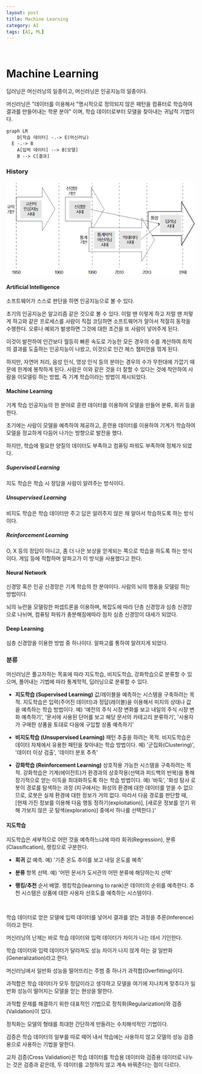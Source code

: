 ```yaml
---
layout: post
title: Machine Learning
category: AI
tags: [AI, ML]
---
```


&nbsp;

# Machine Learning

딥러닝은 머신러닝의 일종이고, 머신러닝은 인공지능의 일종이다.

머신러닝은 "데이터를 이용해서 "명시적으로 정의되지 않은 패턴을 컴퓨터로 학습하여 결과를 만들어내는 학문 분야" 이며, 학습 데이터로부터 모델을 찾아내는 귀납적 기법이다.

~~~mermaid
graph LR
	D[학습 데이터] -.-> E(머신러닝)
  E -.-> B
	A[입력 데이터] --> B[모델]
	B --> C[결과]
~~~

### History

![ML_History](./ML_History.PNG)

#### Artificial Intelligence

소프트웨어가 스스로 판단을 하면 인공지능으로 볼 수 있다.

초기의 인공지능은 알고리즘 같은 것으로 볼 수 있다. 이럴 땐 이렇게 하고 저럴 땐 저렇게 하고와 같은 프로세스를 사람이 직접 코딩하면 소프트웨어가 알아서 적절히 동작을 수행한다. 오류나 예외가 발생하면 그것에 대한 조건을 또 사람이 넣어주게 된다. 

이것이 발전하여 인간보다 월등히 빠른 속도로 가능한 모든 경우의 수를 계산하여 최적의 결과를 도출하는 인공지능이 나왔고, 이것으로 인간 체스 챔피언을 꺾게 된다.

하지만, 자연어 처리, 음성 인식, 영상 인식 등의 분야는 경우의 수가 무한대에 가깝기 때문에 한계에 봉착하게 된다. 사람은 이와 같은 것을 더 잘할 수 있다는 것에 착안하여 사람을 이모델링 하는 방법, 즉 기계 학습이라는 방법이 제시되었다.

#### Machine Learning

기계 학습 인공지능의 한 분야로 훈련 데이터를 이용하여 모델을 만들어 분류, 회귀 등을 한다.

초기에는 사람이 모델을 예측하여 제공하고, 훈련용 데이터를 이용하여 기계가 학습하여 모델을 정교하게 다듬어 나가는 방향으로 발전을 했다.

하지만, 학습에 필요한 양질의 데이터도 부족하고 컴퓨팅 파워도 부족하여 정체가 되었다.

##### Supervised Learning

지도 학습은 학습 시 정답을 사람이 알려주는 방식이다.

##### Unsupervised Learning

비지도 학습은 학습 데이터만 주고 답은 알려주지 않은 채 알아서 학습하도록 하는 방식이다.

##### Reinforcement Learning

O, X 등의 정답이 아니고, 좀 더 나은 보상을 얻게되는 쪽으로 학습을 하도록 하는 방식이다.  게임 등에 적합하며 알파고가 이 방식을 사용했다고 한다.

#### Neural Network

신경망 혹은 인공 신경망은 기계 학습의 한 분야이다. 사람의 뇌의 행동을 모델링 하는 방법이다.

뇌의 뉴런을 모델링한 퍼셉트론을 이용하며, 복잡도에 따라 단층 신경망과 심층 신경망으로 나뉘며, 컴퓨팅 파워가 충분해짐에따라 점차 심층 신경망이 대세가 되었다.

#### Deep Learning

심층 신경망을 이용한 방법 중 하나이다. 알파고를 통하여 알려지게 되었다.

### 분류

머신러닝은 풀고자하는 목표에 따라 지도학습, 비지도학습, 강화학습으로 분류할 수 있으며, 풀어내는 기법에 따라 통계학적, 딥러닝으로 분류할 수 있다.

- **지도학습 (Supervised Learning)**
  값/레이블을 예측하는 시스템을 구축하려는 목적.
  지도학습은 입력(주어진 데이터)과 정답(레이블)을 이용해서 미지의 상태나 값을 예측하는 학습 방법이다.
  예) '예전의 주식 시장 변화를 보고 내일의 주식 시장 변화 예측하기', '문서에 사용된 단어를 보고 해당 문서의 카테고리 분류하기', '사용자가 구매한 상품을 토대로 다음에 구입할 상품 예측하기'

- **비지도학습 (Unsupervised Learning)**
  패턴 추출을 하려는 목적.
  비지도학습은 데이터 자체에서 유용한 패턴을 찾아내는 학습 방법이다.
  예) '군집화(Clustering)', '데이터 이상 검출', '데이터 분포 추측'

- **강화학습 (Reinforcement Learning)**
  상호작용 가능한 시스템을 구축하려는 목적.
  강화학습은 기계(에이전트)가 환경과의 상호작용(선택과 피드백의 반복)을 통해 장기적으로 얻는 이득을 최대화하도록 하는 학습 방법이다.
  예) '바둑', '화성 탐사 로봇이 경로를 탐색하는 과정 (지구에서는 화성의 환경에 대한 데이터를 얻을 수 없으므로, 로봇은 실제 환경에 대한 정보가 거의 없다. 따라서 다음 경로를 판단할 때, [현재 가진 정보를 이용해 다음 행동 정하기(exploitation)], [새로운 정보를 얻기 위해 가보지 않은 곳 탐색(exploration)] 중에서 하나를 선택한다.)'

#### 지도학습

지도학습은 세부적으로 어떤 것을 예측하느냐에 따라 회귀(Regression), 분류(Classification), 랭킹으로 구분한다.

- **회귀**
  값 예측.
  예) '기존 온도 추이를 보고 내일 온도를 예측'

- **분류**
  항목 선택.
  예) '어떤 문서가 도서관의 어떤 분류에 해당하는지 선택'

- **랭킹/추천**
  순서 배열. 
  랭킹학습(learning to rank)은 데이터의 순위를 예측한다.
  추천 시스템은 상품에 대한 사용자 선호도를 예측하는 시스템이다.

  ​



학습 데이터로 얻은 모델에 입력 데이터를 넣어서 결과를 얻는 과정을 추론(Inference)이라고 한다.

머신러닝의 난제는 바로 학습 데이터와 입력 데이터가 차이가 나는 데서 기인한다.

학습 데이터와 입력 데이터가 달라져도 성능 차이가 나지 않게 아는 걸 일반화(Generalization)라고 한다.

머신러닝에서 일반화 성능을 떨어뜨리는 주범 중 하나가 과적합(Overfitting)이다.

과적합은 학습 데이터가 모두 정답이라고 생각하고 모델을 여기에 지나치게 맞추다가 일반화 성능이 떨어지는 모델을 얻는 현상을 말한다.

과적합 문제를 해결하기 위한 대표적인 기법으로 정칙화(Regularization)와 검증(Validation)이 있다.

정칙화는 모델의 형태를 최대한 간단하게 만들려는 수치해석적인 기법이다.

검증은 학습 데이터의 일부를 따로 떼어 내서 학습에는 사용하지 않고 모델의 성능 검증용으로 사용하는 기법을 말한다.

교차 검증(Cross Validation)은 학습 데이터를 학습용 데이터와 검증용 데이터로 나누는 것은 검증과 같은데, 두 데이터를 고정하지 않고 계속 바꿔준다는 점이 다르다.

